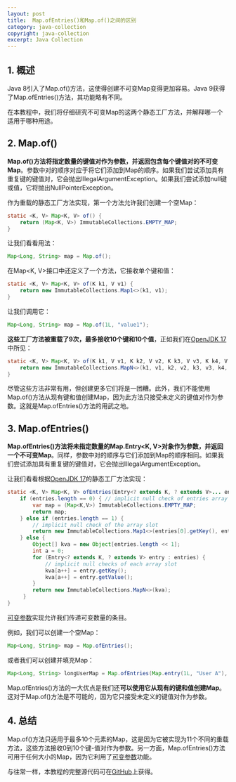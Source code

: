 ```yaml
---
layout: post
title:  Map.ofEntries()和Map.of()之间的区别
category: java-collection
copyright: java-collection
excerpt: Java Collection
---
```


## 1. 概述

Java 8引入了Map.of()方法，这使得创建不可变Map变得更加容易。Java 9获得了Map.ofEntries()方法，其功能略有不同。

在本教程中，我们将仔细研究不可变Map的这两个静态工厂方法，并解释哪一个适用于哪种用途。

## 2. Map.of()

**Map.of()方法将指定数量的键值对作为参数，并返回包含每个键值对的不可变Map**。参数中对的顺序对应于将它们添加到Map的顺序。如果我们尝试添加具有重复键的键值对，它会抛出IllegalArgumentException。如果我们尝试添加null键或值，它将抛出NullPointerException。

作为重载的静态工厂方法实现，第一个方法允许我们创建一个空Map：

```java
static <K, V> Map<K, V> of() {
    return (Map<K, V>) ImmutableCollections.EMPTY_MAP;
}
```

让我们看看用法：

```java
Map<Long, String> map = Map.of();
```

在Map<K, V\>接口中还定义了一个方法，它接收单个键和值：

```java
static <K, V> Map<K, V> of(K k1, V v1) {
    return new ImmutableCollections.Map1<>(k1, v1);
}
```

让我们调用它：

```java
Map<Long, String> map = Map.of(1L, "value1");
```

**这些工厂方法被重载了9次，最多接收10个键和10个值**，正如我们在[OpenJDK 17](https://openjdk.org/projects/jdk/17/)中所见：

```java
static <K, V> Map<K, V> of(K k1, V v1, K k2, V v2, K k3, V v3, K k4, V v4, K k5, V v5, K k6, V v6, K k7, V v7, K k8, V v8, K k9, V v9, K k10, V v10) {
    return new ImmutableCollections.MapN<>(k1, v1, k2, v2, k3, v3, k4, v4, k5, v5, k6, v6, k7, v7, k8, v8, k9, v9, k10, v10);
}
```

尽管这些方法非常有用，但创建更多它们将是一团糟。此外，我们不能使用Map.of()方法从现有键和值创建Map，因为此方法只接受未定义的键值对作为参数。这就是Map.ofEntries()方法的用武之地。

## 3. Map.ofEntries()

**Map.ofEntries()方法将未指定数量的Map.Entry<K, V\>对象作为参数，并返回一个不可变Map**。同样，参数中对的顺序与它们添加到Map的顺序相同。如果我们尝试添加具有重复键的键值对，它会抛出IllegalArgumentException。

让我们看看根据[OpenJDK 17](https://openjdk.org/projects/jdk/17/)的静态工厂方法实现：

```java
static <K, V> Map<K, V> ofEntries(Entry<? extends K, ? extends V>... entries) {
    if (entries.length == 0) { // implicit null check of entries array
        var map = (Map<K,V>) ImmutableCollections.EMPTY_MAP;
        return map;
    } else if (entries.length == 1) {
        // implicit null check of the array slot
        return new ImmutableCollections.Map1<>(entries[0].getKey(), entries[0].getValue());
    } else {
        Object[] kva = new Object[entries.length << 1];
        int a = 0;
        for (Entry<? extends K, ? extends V> entry : entries) {
            // implicit null checks of each array slot
            kva[a++] = entry.getKey();
            kva[a++] = entry.getValue();
        }
        return new ImmutableCollections.MapN<>(kva);
     }
}
```

[可变参数](https://www.baeldung.com/java-varargs)实现允许我们传递可变数量的条目。

例如，我们可以创建一个空Map：

```java
Map<Long, String> map = Map.ofEntries();
```

或者我们可以创建并填充Map：

```java
Map<Long, String> longUserMap = Map.ofEntries(Map.entry(1L, "User A"), Map.entry(2L, "User B"));
```

Map.ofEntries()方法的一大优点是我们还**可以使用它从现有的键和值创建Map**。这对于Map.of()方法是不可能的，因为它只接受未定义的键值对作为参数。

## 4. 总结

Map.of()方法只适用于最多10个元素的Map，这是因为它被实现为11个不同的重载方法，这些方法接收0到10个键-值对作为参数。另一方面，Map.ofEntries()方法可用于任何大小的Map，因为它利用了[可变参数](https://www.baeldung.com/java-varargs)功能。

与往常一样，本教程的完整源代码可在[GitHub](https://github.com/tuyucheng7/taketoday-tutorial4j/tree/master/java-core-modules/java-collections-maps-5)上获得。